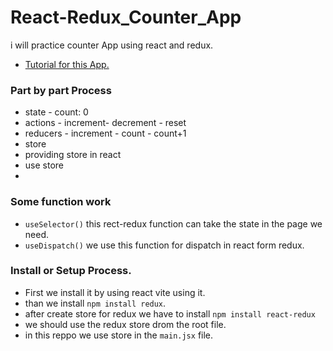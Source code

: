 # React-Redux_Counter_App
i will practice counter App using react and redux.

- [Tutorial for this App.](https://youtu.be/paY1O3oD3gg?si=OEXbhwq5pad3Kk6X)

### Part by part Process
- state - count: 0
- actions - increment- decrement - reset
- reducers - increment - count - count+1
- store
- providing store in react
- use store
- 

### Some function work
- `useSelector()` this rect-redux function can take the state in the page we need.
- `useDispatch()` we use this function for dispatch in react form redux. 


### Install or Setup Process.
- First we install it by using react vite using it.
- than we install `npm install redux`.
- after create store for redux we have to install `npm install react-redux`
- we should use the redux store drom the root file.
- in this reppo we use store in the `main.jsx` file. 